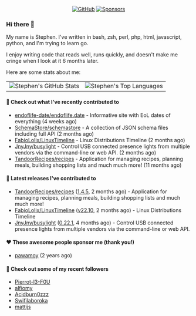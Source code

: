 <p align="center">
    <a href="https://github.com/StephenBrown2"><img src="https://img.shields.io/github/followers/StephenBrown2.svg?label=GitHub&style=social" alt="GitHub"></a>
    <a href="https://github.com/sponsors/StephenBrown2"><img src="https://img.shields.io/badge/Sponsors--_.svg?style=social&logo=github&logoColor=EA4AAA" alt="Sponsors"></a>
</p>

### Hi there 👋

My name is Stephen. I've written in bash, zsh, perl, php, html, javascript, python, and I'm trying to learn go.

I enjoy writing code that reads well, runs quickly, and doesn't make me cringe when I look at it 6 months later.

Here are some stats about me:

|     |     |
| --- | --- |
| ![Stephen's GitHub Stats](https://github-readme-stats.vercel.app/api?username=StephenBrown2&show_icons=true&count_private=true) | ![Stephen's Top Languages](https://github-readme-stats.vercel.app/api/top-langs/?username=StephenBrown2&layout=compact) |

#### 👷 Check out what I've recently contributed to

- [endoflife-date/endoflife.date](https://github.com/endoflife-date/endoflife.date) - Informative site with EoL dates of everything (4 weeks ago)
- [SchemaStore/schemastore](https://github.com/SchemaStore/schemastore) - A collection of JSON schema files including full API (2 months ago)
- [FabioLolix/LinuxTimeline](https://github.com/FabioLolix/LinuxTimeline) - Linux Distributions Timeline (2 months ago)
- [JnyJny/busylight](https://github.com/JnyJny/busylight) - Control USB connected presence lights from multiple vendors via the command-line or web API. (2 months ago)
- [TandoorRecipes/recipes](https://github.com/TandoorRecipes/recipes) - Application for managing recipes, planning meals, building shopping lists and much much more! (11 months ago)



#### 🔭 Latest releases I've contributed to

- [TandoorRecipes/recipes](https://github.com/TandoorRecipes/recipes) ([1.4.5](https://github.com/TandoorRecipes/recipes/releases/tag/1.4.5), 2 months ago) - Application for managing recipes, planning meals, building shopping lists and much much more!
- [FabioLolix/LinuxTimeline](https://github.com/FabioLolix/LinuxTimeline) ([v22.10](https://github.com/FabioLolix/LinuxTimeline/releases/tag/v22.10), 2 months ago) - Linux Distributions Timeline
- [JnyJny/busylight](https://github.com/JnyJny/busylight) ([0.22.1](https://github.com/JnyJny/busylight/releases/tag/0.22.1), 4 months ago) - Control USB connected presence lights from multiple vendors via the command-line or web API.

#### ❤️ These awesome people sponsor me (thank you!)

- [pawamoy](https://github.com/pawamoy) (2 years ago)

#### 👯 Check out some of my recent followers

- [Pierrot-l3-F0U](https://github.com/Pierrot-l3-F0U)
- [alfiomy](https://github.com/alfiomy)
- [Acidburn0zzz](https://github.com/Acidburn0zzz)
- [Swifilaboroka](https://github.com/Swifilaboroka)
- [mattijs](https://github.com/mattijs)


